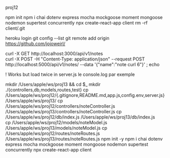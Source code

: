 proj12

npm init
npm i chai dotenv express mocha mockgoose moment mongoose nodemon supertest concurrently
npx create-react-app client
rm -rf client/.git

heroku login
git config --list
git remote add origin https://github.com/jojoweirl/


curl -X GET http://localhost:3000/api/v1/notes                   
curl -X POST -H "Content-Type: application/json" --request POST http://localhost:5000/api/v1/notes/ --data '{"name":"note curl 6"}' ; echo


 ! Works but load twice in server.js le console.log par exemple

mkdir /Users/apple/ws/proj13 && cd $_
mkdir ./{controllers,db,models,routes,test}
cp /Users/apple/ws/proj12/{.gitignore,README.md,app.js,config.env,server.js} /Users/apple/ws/proj13/
cp /Users/apple/ws/proj12/controllers/noteController.js  /Users/apple/ws/proj13/controllers/noteController.js
cp /Users/apple/ws/proj12/db/index.js /Users/apple/ws/proj13/db/index.js                                    
cp /Users/apple/ws/proj12/models/noteModel.js /Users/apple/ws/proj13/models/noteModel.js 
cp /Users/apple/ws/proj12/routes/noteRoutes.js /Users/apple/ws/proj13/routes/noteRoutes.js 
npm init -y
npm i chai dotenv express mocha mockgoose moment mongoose nodemon supertest concurrently 
npx create-react-app client


